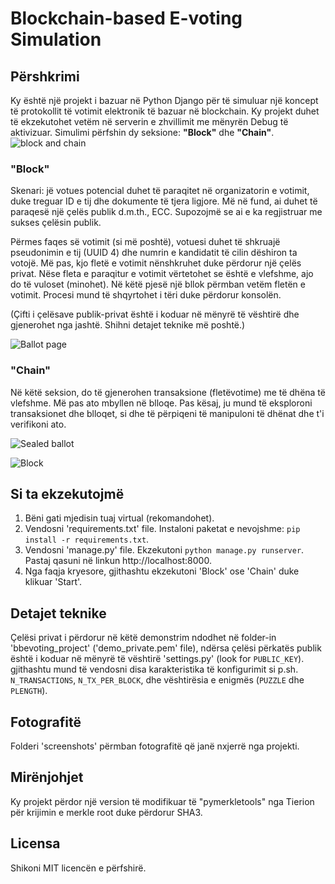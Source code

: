 # Blockchain-based E-voting Simulation

## Përshkrimi

Ky është një projekt i bazuar në Python Django për të simuluar një koncept të protokollit të votimit elektronik të bazuar në blockchain. Ky projekt duhet të ekzekutohet vetëm në serverin e zhvillimit me mënyrën Debug të aktivizuar. Simulimi përfshin dy seksione:  __"Block"__ dhe __"Chain"__.
![block and chain](https://user-images.githubusercontent.com/76743818/106743346-8c126580-661e-11eb-87e3-e274f663f98e.png)


### "Block"

Skenari: jë votues potencial duhet të paraqitet në organizatorin e votimit, duke treguar ID e tij dhe dokumente të tjera ligjore. Më në fund, ai duhet të paraqesë një çelës publik d.m.th., ECC. Supozojmë se ai e ka regjistruar me sukses çelësin publik.

Përmes faqes së votimit (si më poshtë), votuesi duhet të shkruajë pseudonimin e tij (UUID 4) dhe numrin e kandidatit të cilin dëshiron ta votojë. Më pas, kjo fletë e votimit nënshkruhet duke përdorur një çelës privat. Nëse fleta e paraqitur e votimit vërtetohet se është e vlefshme, ajo do të vuloset (minohet). Në këtë pjesë një bllok përmban vetëm fletën e votimit. Procesi mund të shqyrtohet i tëri duke përdorur konsolën.


(Çifti i çelësave publik-privat është i koduar në mënyrë të vështirë dhe gjenerohet nga jashtë. Shihni detajet teknike më poshtë.)

![Ballot page](https://user-images.githubusercontent.com/76743818/106745563-91bd7a80-6621-11eb-9c56-c559cc19ee59.png)

### "Chain"

Në këtë seksion, do të gjenerohen transaksione (fletëvotime) me të dhëna të vlefshme. Më pas ato mbyllen në blloqe. Pas kësaj, ju mund të eksploroni transaksionet dhe blloqet, si dhe të përpiqeni të manipuloni të dhënat dhe t'i verifikoni ato. 

![Sealed ballot](https://raw.githubusercontent.com/GottfriedCP/Blockchain-based-E-Voting-Simulation/master/screenshots/Screenshot_3.jpg)

![Block](https://raw.githubusercontent.com/GottfriedCP/Blockchain-based-E-Voting-Simulation/master/screenshots/Screenshot_4.jpg)

<!-- _The screenshot above shows that a node's database (i.e., your node) has been tampered. You will not see this in real blockchain explorer, but this should give you a glimpse of why tampering immutable ledger is futile._ -->

## Si ta ekzekutojmë

1. Bëni gati mjedisin tuaj virtual (rekomandohet). 
2. Vendosni 'requirements.txt' file. Instaloni paketat e nevojshme: `pip install -r requirements.txt`.
3. Vendosni 'manage.py' file. Ekzekutoni `python manage.py runserver`. Pastaj qasuni në linkun http://localhost:8000.
4. Nga faqja kryesore, gjithashtu ekzekutoni 'Block' ose 'Chain' duke klikuar 'Start'.

## Detajet teknike

Çelësi privat i përdorur në këtë demonstrim ndodhet në folder-in 'bbevoting_project' ('demo_private.pem' file), ndërsa çelësi përkatës publik është i koduar në mënyrë të vështirë  'settings.py' (look for `PUBLIC_KEY`). gjithashtu mund të vendosni disa karakteristika të konfigurimit si p.sh. `N_TRANSACTIONS`, `N_TX_PER_BLOCK`, dhe vështirësia e enigmës  (`PUZZLE` dhe `PLENGTH`).

## Fotografitë

Folderi 'screenshots' përmban fotografitë që janë nxjerrë nga projekti.

## Mirënjohjet

Ky projekt përdor një version të modifikuar të  "pymerkletools" nga Tierion për krijimin e merkle root duke përdorur SHA3.

## Licensa

Shikoni MIT licencën e përfshirë.
